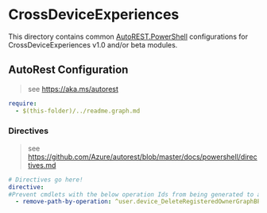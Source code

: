 # CrossDeviceExperiences

This directory contains common [AutoREST.PowerShell](https://github.com/Azure/autorest.powershell) configurations for CrossDeviceExperiences v1.0 and/or beta modules.

## AutoRest Configuration

> see <https://aka.ms/autorest>

``` yaml
require:
  - $(this-folder)/../readme.graph.md
```

### Directives

> see https://github.com/Azure/autorest/blob/master/docs/powershell/directives.md

``` yaml
# Directives go here!
directive:
#Prevent cmdlets with the below operation Ids from being generated to allow for aliasing as a result of breaking changes in 2.18.0 and 2.17.0.
  - remove-path-by-operation: ^user.device_DeleteRegisteredOwnerGraphBPreRef$|^user.device_DeleteRegisteredUserGraphBPreRef$|
```
